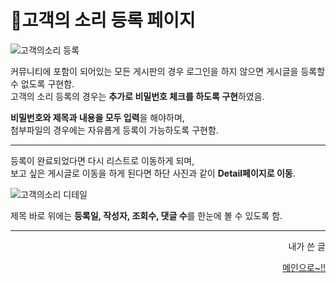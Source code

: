 # 📌고객의 소리 등록 페이지   

![고객의소리 등록](https://user-images.githubusercontent.com/88878686/180475441-a18bfd41-a82a-4d58-8c70-59431cd40716.JPG)   

커뮤니티에 포함이 되어있는 모든 게시판의 경우 로그인을 하지 않으면 게시글을 등록할 수 없도록 구현함.   
고객의 소리 등록의 경우는 **추가로 비밀번호 체크를 하도록 구현**하였음.   

**비밀번호와 제목과 내용을 모두 입력**을 해야하며,   
첨부파일의 경우에는 자유롭게 등록이 가능하도록 구현함.   

***
등록이 완료되었다면 다시 리스트로 이동하게 되며,   
보고 싶은 게시글로 이동을 하게 된다면 하단 사진과 같이 **Detail페이지로 이동**.   

![고객의소리 디테일](https://user-images.githubusercontent.com/88878686/180476936-a70937b5-9337-4049-92b6-5adbe4d9473c.JPG)

제목 바로 위에는 **등록일, 작성자, 조회수, 댓글 수**를 한눈에 볼 수 있도록 함.

***
<div align="right">   

내가 쓴 글
  
[메인으로~!!](https://github.com/Runu09/finalproject/blob/main/%EA%B5%AC%ED%98%84%EC%84%A4%EB%AA%85/%ED%9A%8C%EC%9B%90%EB%A9%94%EC%9D%B8.md)

</div>
